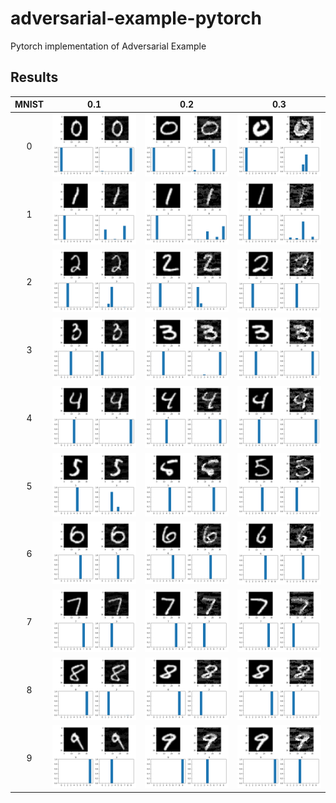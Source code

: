 # adversarial-example-pytorch

Pytorch implementation of Adversarial Example

## Results


|MNIST|0.1|0.2|0.3|
|:---:|:---:|:---:|:---:|
|0|![](results/0.1/0.png)|![](results/0.2/0.png)|![](results/0.3/0.png)|
|1|![](results/0.1/1.png)|![](results/0.2/1.png)|![](results/0.3/1.png)|
|2|![](results/0.1/2.png)|![](results/0.2/2.png)|![](results/0.3/2.png)|
|3|![](results/0.1/3.png)|![](results/0.2/3.png)|![](results/0.3/3.png)|
|4|![](results/0.1/4.png)|![](results/0.2/4.png)|![](results/0.3/4.png)|
|5|![](results/0.1/5.png)|![](results/0.2/5.png)|![](results/0.3/5.png)|
|6|![](results/0.1/6.png)|![](results/0.2/6.png)|![](results/0.3/6.png)|
|7|![](results/0.1/7.png)|![](results/0.2/7.png)|![](results/0.3/7.png)|
|8|![](results/0.1/8.png)|![](results/0.2/8.png)|![](results/0.3/8.png)|
|9|![](results/0.1/9.png)|![](results/0.2/9.png)|![](results/0.3/9.png)|

